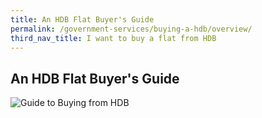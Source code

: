 ```yaml
---
title: An HDB Flat Buyer's Guide
permalink: /government-services/buying-a-hdb/overview/
third_nav_title: I want to buy a flat from HDB
---
```


## An HDB Flat Buyer's Guide

![Guide to Buying from HDB](https://www.hdb.gov.sg/cs/infoweb/img/timeline.jpg;wa971f0071e26b39ed)
